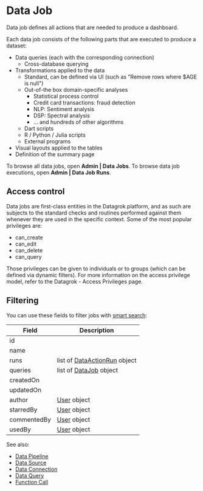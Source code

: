 <!-- TITLE: Data Job -->
<!-- SUBTITLE: -->

# Data Job

Data job defines all actions that are needed to produce a dashboard.

Each data job consists of the following parts that are executed to produce a dataset:

  * Data queries (each with the corresponding connection)
     * Cross-database querying
  * Transformations applied to the data
      * Standard, can be defined via UI (such as "Remove rows where $AGE is null")
      * Out-of-the box domain-specific analyses
          * Statistical process control
          * Credit card transactions: fraud detection
          * NLP: Sentiment analysis
          * DSP: Spectral analysis
          * ... and hundreds of other algorithms
      * Dart scripts
      * R / Python / Julia scripts
      * External programs
  * Visual layouts applied to the tables
  * Definition of the summary page

To browse all data jobs, open **Admin | Data Jobs**. To browse data job executions, open
**Admin | Data Job Runs**.  

## Access control

Data jobs are first-class entities in the Datagrok platform, and as such are subjects to the standard checks 
and routines performed against them whenever they are used in the specific context. Some of the most popular 
privileges are:

  * can_create
  * can_edit
  * can_delete
  * can_query

Those privileges can be given to individuals or to groups (which can be defined via dynamic filters). 
For more information on the access privilege model, refer to the Datagrok - Access Privileges page.

## Filtering

You can use these fields to filter jobs with [smart search](../features/smart-search.md):

| Field       | Description                                        |
|-------------|----------------------------------------------------|
| id          |                                                    |
| name        |                                                    |
| runs        | list of [DataActionRun](function-call.md) object |
| queries     | list of [DataJob](data-job.md) object              |
| createdOn   |                                                    |
| updatedOn   |                                                    | 
| author      | [User](user.md) object                             |
| starredBy   | [User](user.md) object                             |
| commentedBy | [User](user.md) object                             |
| usedBy      | [User](user.md) object                             |

See also:

  * [Data Pipeline](data-pipeline.md)
  * [Data Source](data-source.md)
  * [Data Connection](data-connection.md)
  * [Data Query](data-query.md)
  * [Function Call](function-call.md)
